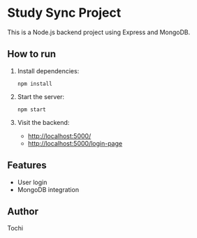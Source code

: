 # Study Sync Project

This is a Node.js backend project using Express and MongoDB.

## How to run

1. Install dependencies:

   ```
   npm install
   ```

2. Start the server:

   ```
   npm start
   ```

3. Visit the backend:
   - [http://localhost:5000/](http://localhost:5000/)
   - [http://localhost:5000/login-page](http://localhost:5000/login-page)

## Features

- User login
- MongoDB integration

## Author

Tochi
